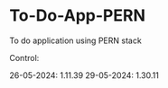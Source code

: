 # To-Do-App-PERN
To do application using PERN stack

Control:

26-05-2024: 1.11.39
29-05-2024: 1.30.11
